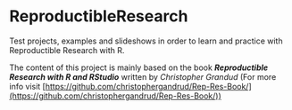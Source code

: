 ReproductibleResearch
=====================

Test projects, examples and slideshows in order to learn and practice with Reproductible Research with R.

The content of this project is mainly based on the book **_Reproductible Research with R and RStudio_** written by *Christopher Grandud* (For more info visit [https://github.com/christophergandrud/Rep-Res-Book/](https://github.com/christophergandrud/Rep-Res-Book/))
